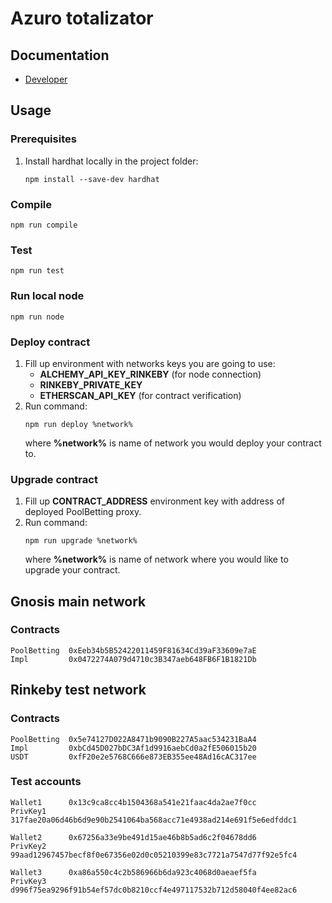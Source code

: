 # Azuro totalizator

## Documentation

- [Developer](https://htmlpreview.github.io/?https://github.com/Azuro-protocol/PoolBetting/blob/main/docs/index.html#/)  

## Usage
### Prerequisites
1. Install hardhat locally in the project folder:
   ```
   npm install --save-dev hardhat
   ```
### Compile

```
npm run compile
```

### Test

```
npm run test
```

### Run local node

```
npm run node
```

### Deploy contract
1. Fill up environment with networks keys you are going to use:
   - **ALCHEMY_API_KEY_RINKEBY** (for node connection)
   - **RINKEBY_PRIVATE_KEY**
   - **ETHERSCAN_API_KEY** (for contract verification)
2. Run command:
   ```
   npm run deploy %network%
   ```
   where **%network%** is name of network you would deploy your contract to.
### Upgrade contract
1. Fill up **CONTRACT_ADDRESS** environment key with address of deployed PoolBetting proxy.  
2. Run command:
   ```
   npm run upgrade %network%
   ```
   where **%network%** is name of network where you would like to upgrade your contract.


## Gnosis main network
### Contracts
```
PoolBetting  0xEeb34b5B52422011459F81634Cd39aF33609e7aE
Impl         0x0472274A079d4710c3B347aeb648FB6F1B1821Db
```

## Rinkeby test network
### Contracts
```
PoolBetting  0x5e74127D022A8471b9090B227A5aac534231BaA4
Impl         0xbCd45D027bDC3Af1d9916aebCd0a2fE506015b20
USDT         0xfF20e2e5768C666e873EB355ee48Ad16cAC317ee
```
### Test accounts
```
Wallet1      0x13c9ca8cc4b1504368a541e21faac4da2ae7f0cc
PrivKey1     317fae20a06d46b6d9e90b2541064ba568acc71e4938ad214e691f5e6edfddc1

Wallet2      0x67256a33e9be491d15ae46b8b5ad6c2f04678dd6
PrivKey2     99aad12967457becf8f0e67356e02d0c05210399e83c7721a7547d77f92e5fc4

Wallet3      0xa86a550c4c2b586966b6da923c4068d0aeaef5fa
PrivKey3     d996f75ea9296f91b54ef57dc0b8210ccf4e497117532b712d58040f4ee82ac6
```
